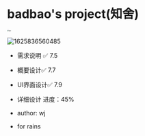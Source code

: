 # badbao's project(知舍)

<img src="https://gitee.com/thisisbadBao/imgrepo/raw/master/imgrepo1/20210709211503.png" alt="logo" style="zoom:20%;" />

![1625836560485](https://gitee.com/thisisbadBao/imgrepo/raw/master/imgrepo1/20210709211607.png)

* 需求说明 ✅   7.5
*  概要设计✅   7.7
* UI界面设计✅ 7.9
* 详细设计  进度：45%

* author: wj

* for rains
